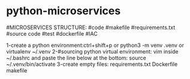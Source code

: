 # python-microservices

#MICROSERVICES STRUCTURE:
 #code
 #makefile
 #requirements.txt
 #source code
 #test
 #dockerfile
 #IAC

1-create a python environment:ctrl+shift+p or python3 -m venv .venv or virtualenv ~/.venv
2-#sourcing python virtual environment:
vim inside ~/.bashrc and paste the line below at the bottom:
source ~/.venv/bin/activate
3-create empty files:
requirements.txt
Dockerfile
makefile
